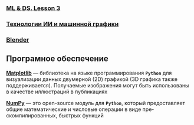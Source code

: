 ### [ML & DS. Lesson 3](/notes/ml_&_ds/lesson_03.md)

### [Технологии ИИ и машинной графики](/notes/ml_&_cv/lessons/lesson_00.md)

### [Blender](/notes/blender/lessons/lesson_00.md)


## Програмное обеспечение

**[Matplotlib](https://matplotlib.org/)** — библиотека на языке программирования **`Python`** для визуализации данных двумерной (2D) графикой (3D графика также поддерживается). Получаемые изображения могут быть использованы в качестве иллюстраций в публикациях

**[NumPy](https://numpy.org/)** — это open-source модуль для **`Python`**, который предоставляет общие математические и числовые операции в виде пре-скомпилированных, быстрых функций